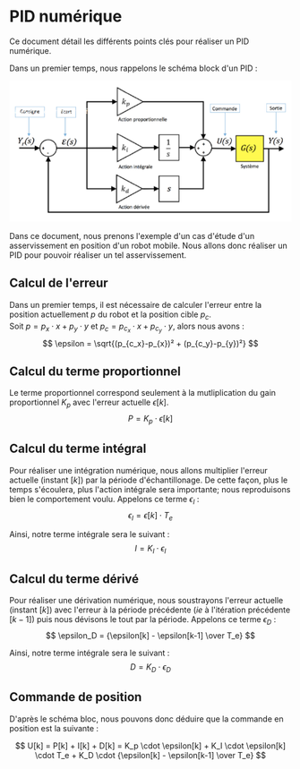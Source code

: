 # PID numérique

Ce document détail les différents points clés pour réaliser un PID numérique.  

Dans un premier temps, nous rappelons le schéma block d'un PID : 

![Schema block PID](/commande/src/turtleFollower/images/PID.png "Schéma bloc PID")

Dans ce document, nous prenons l'exemple d'un cas d'étude d'un asservissement en position d'un robot mobile. Nous allons donc réaliser un PID pour pouvoir réaliser un tel asservissement.  
## Calcul de l'erreur 

Dans un premier temps, il est nécessaire de calculer l'erreur entre la position actuellement $p$ du robot et la position cible $p_c$.  
Soit $p = p_x \cdot x + p_y \cdot y$ et $p_c = p_{c_x} \cdot x + p_{c_y} \cdot y$, alors nous avons : 
$$
    \epsilon = \sqrt{(p_{c_x}-p_{x})² + (p_{c_y}-p_{y})²}
$$

## Calcul du terme proportionnel 

Le terme proportionnel correspond seulement à la mutliplication du gain proportionnel $K_p$ avec l'erreur actuelle $\epsilon[k]$.
$$
    P = K_p \cdot \epsilon[k]
$$

## Calcul du terme intégral

Pour réaliser une intégration numérique, nous allons multiplier l'erreur actuelle (instant $[k]$) par la période d'échantillonage. De cette façon, plus le temps s'écoulera, plus l'action intégrale sera importante; nous reproduisons bien le comportement voulu. Appelons ce terme $\epsilon_I$ :
$$
    \epsilon_I = \epsilon[k] \cdot T_e
$$

Ainsi, notre terme intégrale sera le suivant : 
$$
    I = K_I \cdot \epsilon_I
$$

## Calcul du terme dérivé

Pour réaliser une dérivation numérique, nous soustrayons l'erreur actuelle (instant $[k]$) avec l'erreur à la période précédente ($ie$ à l'itération précédente $[k-1]$) puis nous dévisons le tout par la période. Appelons ce terme $\epsilon_D$ :
$$
    \epsilon_D = {\epsilon[k] - \epsilon[k-1] \over T_e}
$$

Ainsi, notre terme intégrale sera le suivant : 
$$
    D = K_D \cdot \epsilon_D
$$ 

## Commande de position

D'après le schéma bloc, nous pouvons donc déduire que la commande en position est la suivante : 

$$
    U[k] = P[k] + I[k] + D[k] = K_p \cdot \epsilon[k] + K_I \cdot \epsilon[k] \cdot T_e + K_D \cdot {\epsilon[k] - \epsilon[k-1] \over T_e}
$$